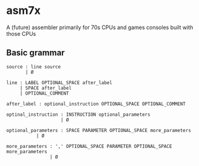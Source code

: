 # asm7x
A (future) assembler primarily for 70s CPUs and games consoles built with those CPUs

## Basic grammar

```
source : line source
       | Ø

line : LABEL OPTIONAL_SPACE after_label
     | SPACE after_label
     | OPTIONAL_COMMENT

after_label : optional_instruction OPTIONAL_SPACE OPTIONAL_COMMENT

optinal_instruction : INSTRUCTION optional_parameters
                    | Ø

optional_parameters : SPACE PARAMETER OPTIONAL_SPACE more_parameters
           | Ø

more_parameters : ',' OPTIONAL_SPACE PARAMETER OPTIONAL_SPACE more_parameters
                | Ø
```
